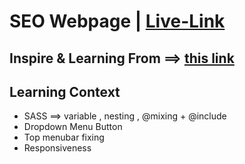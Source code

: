 # SEO Webpage | [Live-Link](https://taiseen.github.io/seo-website)

## Inspire & Learning From ==> [this link](https://youtu.be/72CL_yne8y0)

## Learning Context
- SASS ==> variable , nesting , @mixing + @include 
- Dropdown Menu Button 
- Top menubar fixing
- Responsiveness
